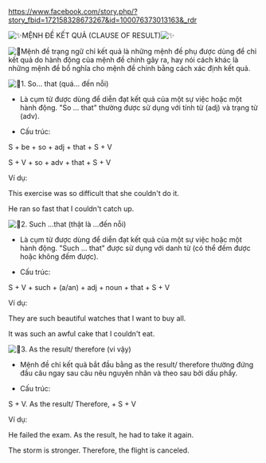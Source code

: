 https://www.facebook.com/story.php/?story_fbid=172158328673267&id=100076373013163&_rdr

![✨](https://static.xx.fbcdn.net/images/emoji.php/v9/tf4/1/16/2728.png)MỆNH ĐỀ KẾT QUẢ (CLAUSE OF RESULT)![✨](https://static.xx.fbcdn.net/images/emoji.php/v9/tf4/1/16/2728.png)

![🎯](https://static.xx.fbcdn.net/images/emoji.php/v9/tb0/1/16/1f3af.png)Mệnh đề trạng ngữ chỉ kết quả là những mệnh đề phụ được dùng để chỉ kết quả do hành động của mệnh đề chính gây ra, hay nói cách khác là những mệnh đề bổ nghĩa cho mệnh đề chính bằng cách xác định kết quả.

![📌](https://static.xx.fbcdn.net/images/emoji.php/v9/tac/1/16/1f4cc.png)1\. So... that (quá... đến nỗi)

- Là cụm từ được dùng để diễn đạt kết quả của một sự việc hoặc một hành động. "So ... that" thường được sử dụng với tính từ (adj) và trạng từ (adv).

- Cấu trúc:

S + be + so + adj + that + S + V

S + V + so + adv + that + S + V

Ví dụ:

This exercise was so difficult that she couldn't do it.

He ran so fast that I couldn't catch up.

![📌](https://static.xx.fbcdn.net/images/emoji.php/v9/tac/1/16/1f4cc.png)2\. Such ...that (thật là ...đến nỗi)

- Là cụm từ được dùng để diễn đạt kết quả của một sự việc hoặc một hành động. "Such ... that" được sử dụng với danh từ (có thể đếm được hoặc không đếm được).

- Cấu trúc:

S + V + such + (a/an) + adj + noun + that + S + V

Ví dụ:

They are such beautiful watches that I want to buy all.

It was such an awful cake that I couldn't eat.

![📌](https://static.xx.fbcdn.net/images/emoji.php/v9/tac/1/16/1f4cc.png)3\. As the result/ therefore (vi vậy)

- Mệnh đề chỉ kết quả bắt đầu bằng as the result/ therefore thường đứng đầu câu ngay sau câu nêu nguyên nhân và theo sau bởi dấu phẩy.

- Cấu trúc:

S + V. As the result/ Therefore, + S + V

Ví dụ:

He failed the exam. As the result, he had to take it again.

The storm is stronger. Therefore, the flight is canceled.